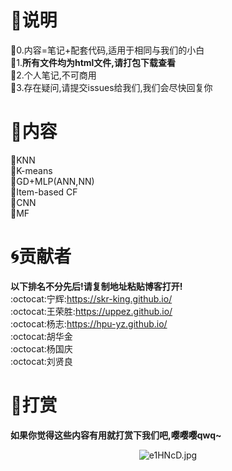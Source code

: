# :bust_in_silhouette:说明
:speech_balloon:0.内容=笔记+配套代码,适用于相同与我们的小白
</br>
:speech_balloon:1.**所有文件均为html文件,请打包下载查看**
</br>
:speech_balloon:2.个人笔记,不可商用
</br>
:speech_balloon:3.存在疑问,请提交issues给我们,我们会尽快回复你 
</br>
# :blue_book:内容
:memo:KNN
</br>
:memo:K-means
</br>
:memo:GD+MLP(ANN,NN)
</br>
:memo:Item-based CF
</br>
:memo:CNN
</br>
:memo:MF
</br>
# :cyclone:贡献者
**以下排名不分先后!请复制地址粘贴博客打开!**
</br>
:octocat:宁辉:<a href="https://skr-king.github.io/">https://skr-king.github.io/</a>
<br>
:octocat:王荣胜:<a href="https://uppez.github.io/">https://uppez.github.io/</a>
<br>
:octocat:杨志:<a href="https://hpu-yz.github.io/">https://hpu-yz.github.io/</a>
<br>
:octocat:胡华金
<br>
:octocat:杨国庆
<br>
:octocat:刘贤良
<br>
# :love_letter:打赏
**如果你觉得这些内容有用就打赏下我们吧,嘤嘤嘤qwq~**
<center> <img src="https://s2.ax1x.com/2019/07/29/e1HNcD.jpg" alt="e1HNcD.jpg" border="0" /> </center>
